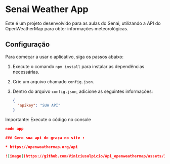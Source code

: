 # Senai Weather App

Este é um projeto desenvolvido para as aulas do Senai, utilizando a API do OpenWeatherMap para obter informações meteorológicas. 

## Configuração

Para começar a usar o aplicativo, siga os passos abaixo:

1. Execute o comando `npm install` para instalar as dependências necessárias.

2. Crie um arquivo chamado `config.json`.

3. Dentro do arquivo `config.json`, adicione as seguintes informações:
   ```json
   {
     "apikey": "SUA API"
   }

   
Importante: Execute o código no console
   ```json
   node app

### Gere sua api de graça no site : 

* https://openweathermap.org/api

![image](https://github.com/Viniciusulpicio/Api_openweathermap/assets/145928303/0fc92b1f-466a-46d1-938a-627d3ec81283)
